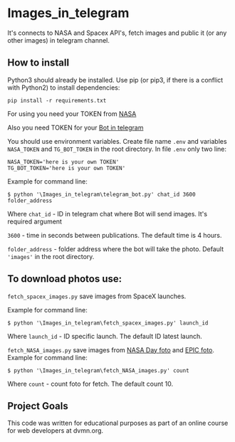 # Images_in_telegram

It's connects to NASA and Spacex API's, fetch images and public it (or any other images) in telegram channel.

## How to install


Python3 should already be installed. Use pip (or pip3, if there is a conflict with Python2) to install dependencies:

    pip install -r requirements.txt

For using you need your TOKEN from [NASA](https://api.nasa.gov/#apod)

Also you need TOKEN for your [Bot in telegram](https://way23.ru/%D1%80%D0%B5%D0%B3%D0%B8%D1%81%D1%82%D1%80%D0%B0%D1%86%D0%B8%D1%8F-%D0%B1%D0%BE%D1%82%D0%B0-%D0%B2-telegram.html)

You should use environment variables. Create file name `.env` and variables `NASA_TOKEN` and `TG_BOT_TOKEN` in the root directory.
In file `.env` only two line:

```
NASA_TOKEN='here is your own TOKEN'
TG_BOT_TOKEN='here is your own TOKEN'
```

Example for command line:

    $ python '\Images_in_telegram\telegram_bot.py' chat_id 3600 folder_address

Where `chat_id` - ID in telegram chat where Bot will send images. It's required argument

`3600` - time in seconds between publications. The default time is 4 hours.

`folder_address` - folder address where the bot will take the photo. Default `'images'` in the root directory. 


## To download photos use:

`fetch_spacex_images.py` save images from SpaceX launches. 

Example for command line:

    $ python '\Images_in_telegram\fetch_spacex_images.py' launch_id

Where `launch_id` - ID specific launch. The default ID latest launch.

`fetch_NASA_images.py` save images from [NASA Day foto](https://api.nasa.gov/#apod) and [EPIC foto](https://api.nasa.gov/#epic). Example for command line:

    $ python '\Images_in_telegram\fetch_NASA_images.py' count

Where `count` - count foto for fetch. The default count 10.


## Project Goals

This code was written for educational purposes as part of an online course for web developers at dvmn.org.

